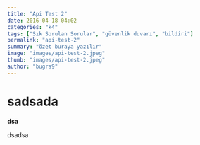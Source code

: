 ```yaml
---
title: "Api Test 2"
date: 2016-04-18 04:02
categories: "k4"
tags: ["Sık Sorulan Sorular", "güvenlik duvarı", "bildiri"]
permalink: "api-test-2"
summary: "özet buraya yazılır"
image: "images/api-test-2.jpeg"
thumb: "images/api-test-2.jpeg"
author: "bugra9"
---
```

# sadsada

**dsa**

dsadsa